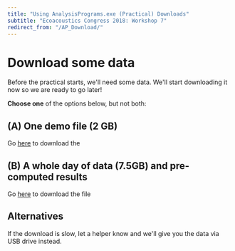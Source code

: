 ```yaml
---
title: "Using AnalysisPrograms.exe (Practical) Downloads"
subtitle: "Ecoacoustics Congress 2018: Workshop 7"
redirect_from: "/AP_Download/"
---
```


# Download some data

Before the practical starts, we'll need some data. We'll start downloading it now
so we are ready to go later!

**Choose one** of the options below, but not both:

## (A) One demo file (2 GB)

Go [here](https://s3-ap-southeast-2.amazonaws.com/workshop7/SM304256_0%2B1_20151114_030000%2B1100.wav) to download the 

## (B) A whole day of data (7.5GB) and pre-computed results

Go [here](https://s3-ap-southeast-2.amazonaws.com/workshop7/Workshop7Data.zip) to download the file



## Alternatives

If the download is slow, let a helper know and we'll give you the data via USB
drive instead.
